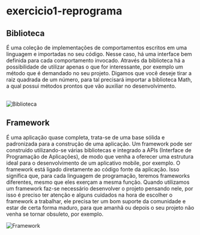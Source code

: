 # exercicio1-reprograma

## Biblioteca
É uma coleção de implementações de comportamentos escritos em uma linguagem e importadas no seu código. Nesse caso, há uma interface bem definida para cada comportamento invocado. Através da biblioteca há a possibilidade de utilizar apenas o que for interessante, por exemplo um método que é demandado no seu projeto. Digamos que você deseje tirar a raiz quadrada de um número, para tal precisará importar a biblioteca Math, a qual possui métodos prontos que vão auxiliar no desenvolvimento.<br/><br/>

![Biblioteca](https://super.abril.com.br/wp-content/uploads/2018/04/bibliotecas.png?quality=70&strip=info&resize=680,453)


## Framework
É uma aplicação quase completa, trata-se de uma base sólida e padronizada para a construção de uma aplicação. Um framework pode ser construído utilizando-se várias bibliotecas e integrado a APIs (Interface de Programação de Aplicações), de modo que venha a oferecer uma estrutura ideal para o desenvolvimento de um aplicativo mobile, por exemplo.
O framework está ligado diretamente ao código fonte da aplicação. Isso significa que, para cada linguagem de programação, teremos frameworks diferentes, mesmo que eles exerçam a mesma função. 
Quando utilizamos um framework faz-se necessário desenvolver o projeto pensando nele, por isso é preciso ter atenção e alguns cuidados na hora de escolher o framework a trabalhar, ele precisa ter um bom suporte da comunidade e estar de certa forma maduro, para que amanhã ou depois o seu projeto não venha se tornar obsuleto, por exemplo.

![Framework](https://i0.wp.com/uilblognews.com/wp-content/uploads/2019/05/Framework.jpg?fit=600%2C338&ssl=1)

